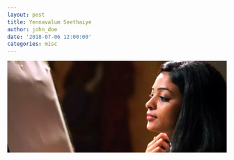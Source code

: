 ```yaml
---
layout: post
title: Yennavalum Seethaiye
author: john_doe
date: '2018-07-06 12:00:00'
categories: misc
---
```

![](/assets/img/uploads/ok1[1].webp)

